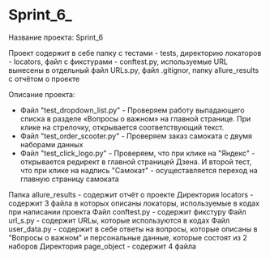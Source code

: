 # Sprint_6_

Название проекта: Sprint_6

Проект содержит в себе папку с тестами - tests, директорию локаторов - locators, файл с фикстурами - conftest.py, используемые URL вынесены в отдельный файл URLs.py, файл .gitignor, папку allure_results с отчётом о проекте

Описание проекта:

- Файл "test_dropdown_list.py" - Проверяем работу выпадающего списка в разделе «Вопросы о важном» на главной странице. При клике на стрелочку, открывается соответствующий текст.
- Файл "test_order_scooter.py" - Проверяем заказ самоката с двумя наборами данных
- Файл "test_click_logo.py" - Проверяем, что при клике на "Яндекс" - открывается редирект в главной страницей Дзена. И второй тест, что при клике на надпись "Самокат" - осущеставляется переход на главную страницу самоката

Папка allure_results - содержит отчёт о проекте
Директория locators - содержит 3 файла в которых описаны локаторы, используемые в кодах при написании проекта
Файл conftest.py - содержит фикстуру
Файл url_s.py - содержит URLы, которые используются в кодах
Файл user_data.py - содержит в себе ответы на вопросы, которые описаны в "Вопросы о важном" и персональные данные, которые состоят из 2 наборов
Директория page_object - содержит 4 файла